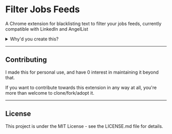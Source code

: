 # Filter Jobs Feeds

A Chrome extension for blacklisting text to filter your jobs feeds, currently compatible with LinkedIn and AngelList

<details>
  <summary>Why'd you create this?</summary>
  I originally created it strictly for personal use, out of frustration with a particular company's overwhelming improperly-tagged sponsored spam to the LinkedIn jobs feed (which occupied +70% of every page of my feed with shocking consistency)... and after my attempts to resolve the issue (for more than just myself) fell on deaf/inattentive ears both at that company's proprietary support and LinkedIn's support.
</details>

---

## Contributing

I made this for personal use, and have 0 interest in maintaining it beyond that.  

If you want to contribute towards this extension in any way at all, you're more than welcome to clone/fork/adopt it.

---

## License
This project is under the MIT License - see the LICENSE.md file for details.
